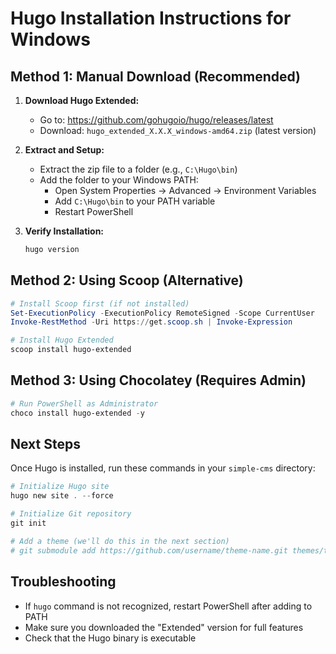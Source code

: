 # Hugo Installation Instructions for Windows

## Method 1: Manual Download (Recommended)

1. **Download Hugo Extended:**
   - Go to: https://github.com/gohugoio/hugo/releases/latest
   - Download: `hugo_extended_X.X.X_windows-amd64.zip` (latest version)

2. **Extract and Setup:**
   - Extract the zip file to a folder (e.g., `C:\Hugo\bin`)
   - Add the folder to your Windows PATH:
     - Open System Properties → Advanced → Environment Variables
     - Add `C:\Hugo\bin` to your PATH variable
     - Restart PowerShell

3. **Verify Installation:**
   ```powershell
   hugo version
   ```

## Method 2: Using Scoop (Alternative)

```powershell
# Install Scoop first (if not installed)
Set-ExecutionPolicy -ExecutionPolicy RemoteSigned -Scope CurrentUser
Invoke-RestMethod -Uri https://get.scoop.sh | Invoke-Expression

# Install Hugo Extended
scoop install hugo-extended
```

## Method 3: Using Chocolatey (Requires Admin)

```powershell
# Run PowerShell as Administrator
choco install hugo-extended -y
```

## Next Steps

Once Hugo is installed, run these commands in your `simple-cms` directory:

```powershell
# Initialize Hugo site
hugo new site . --force

# Initialize Git repository
git init

# Add a theme (we'll do this in the next section)
# git submodule add https://github.com/username/theme-name.git themes/theme-name
```

## Troubleshooting

- If `hugo` command is not recognized, restart PowerShell after adding to PATH
- Make sure you downloaded the "Extended" version for full features
- Check that the Hugo binary is executable
